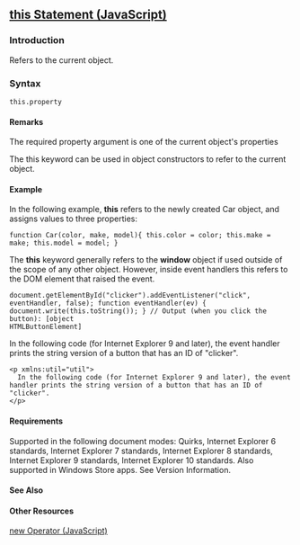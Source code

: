 ## [this Statement (JavaScript)](this-Statement.html)

### Introduction 

 Refers to the current object.

### Syntax 

```
this.property
```

#### Remarks 

<div id="languageReferenceRemarksSection" class="section" name="collapseableSection" style="">
  <p xmlns:util="util">
    The required <span class="parameter" sdata="paramReference">property</span> argument is one of the current object's properties
  </p>
  <p xmlns:util="util">
    The <span sdata="langKeyword" value="this"><span class="keyword">this</span></span> keyword can be used in object constructors to refer to the current object.
  </p>
</div>

#### Example 

<p xmlns:util="util">
  In the following example, <b>this</b> refers to the newly created Car object, and assigns values to three properties:
</p>

```
function Car(color, make, model){ this.color = color; this.make = make; this.model = model; }
```

<p xmlns:util="util">
  The <b>this</b> keyword generally refers to the <b>window</b> object if used outside of the scope of any other object. However, inside event handlers <span sdata="langKeyword" value=
  "this"><span class="keyword">this</span></span> refers to the DOM element that raised the event.
</p>

```
document.getElementById("clicker").addEventListener("click", eventHandler, false); function eventHandler(ev) { document.write(this.toString()); } // Output (when you click the button): [object
HTMLButtonElement]
```

<p xmlns:util="util">
  In the following code (for Internet Explorer 9 and later), the event handler prints the string version of a button that has an ID of "clicker".
</p>

```
<p xmlns:util="util">
  In the following code (for Internet Explorer 9 and later), the event handler prints the string version of a button that has an ID of "clicker".
</p>
```

#### Requirements 

<div id="requirementsTitleSection" class="section" name="collapseableSection" style="">
  <p xmlns:util="util"></p>
  <p>
    Supported in the following document modes: Quirks, Internet Explorer 6 standards, Internet Explorer 7 standards, Internet Explorer 8 standards, Internet Explorer 9 standards, Internet Explorer 10
    standards. Also supported in Windows Store apps. See Version Information.
  </p>
</div>

#### See Also 

<div id="seeAlsoSection" class="section" name="collapseableSection" style="">
  <h4 class="subHeading">
    Other Resources
  </h4>
  <div class="seeAlsoStyle">
    <span sdata="link" xmlns:util="util"><a href="5ea556ba-7ae6-426c-8430-9032eee5a0a5.htm">new Operator (JavaScript)</a></span>
  </div>
</div>

